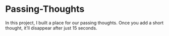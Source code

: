 # Passing-Thoughts
In this project, I built a place for our passing thoughts. 
Once you add a short thought, it’ll disappear after just 15 seconds.
